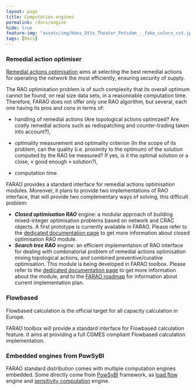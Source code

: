 ```yaml
---
layout: page
title: Computation engines
permalink: /docs/engine
hide: true
feature-img: "assets/img/Hans_Otto_Theater_Potsdam_-_fake_colors_cut.jpg"
tags: [Docs]
---
```


### Remedial action optimiser

[Remedial actions optimisation](/docs/engine/ra-optimisation) aims at selecting the best remedial actions
for operating the network the most efficiently, ensuring security of supply.

The RAO optimisation problem is of such complexity that its overall optimum cannot be found, on real size data sets, in a reasonnable computation time. Therefore, FARAO does not offer only one RAO algorithm, but several, each one having its pros and cons in terms of:

- handling of remedial actions (Are topological actions optimized? Are costly remedial actions such as redispatching and counter-trading taken into account?),

- optimality measurement and optimality criterion (In the scope of its problem, can the quality (i.e. proximity to the optimum) of the solution computed by the RAO be measured? If yes, is it the optimal solution or a close, « good enough » solution?),

- computation time.

FARAO provides a standard interface for remedial actions optimisation modules.
Moreover, it plans to provide two implementations of RAO interface, that will provide two complementary ways of solving,
this difficult problem:
- ***Closed optimisation RAO*** engine: a modular approach of building mixed-integer optimisation problems based on network
and CRAC objects. A first prototype is currently available in FARAO. Please refer to the
[dedicated documentation page](/docs/engine/ra-optimisation/closed-optimisation-rao) to get more information
about closed optimisation RAO module.
- ***Search tree RAO*** engine: an efficient implementation of RAO interface for dealing with combinatorial problem of remedial actions optimisation mixing topological actions, and combined preventive/curative optimisation. This module is being developed in FARAO toolbox. Please refer to the [dedicated documentation page](/docs/engine/ra-optimisation/search-tree-rao) to get more information about the module, and to the [FARAO roadmap](/roadmap) for information about current implementation plan.

### Flowbased

Flowbased calculation is the official target for all capacity calculation in Europe.

FARAO toolbox will provide a standard interface for Flowbased calculation feature.
It aims at providing a full CGMES compliant Flowbased calculation implementation.

### Embedded engines from PowSyBl

FARAO standard distribution comes with multiple computation engines embedded. Some directly come from [PowSyBl](http://www.powsybl.org)
framework, as [load flow](https://powsybl.github.io/docs/tools/loadflow.html) engine and
[sensitivity computation](https://powsybl.github.io/docs/tools/sensitivity-computation.html) engine.



